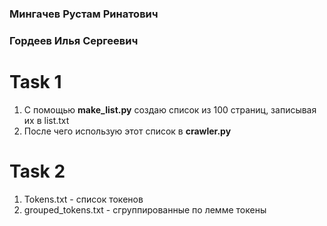 ### Мингачев Рустам Ринатович 
### Гордеев Илья Сергеевич

# Task 1  
1. С помощью **make_list.py** создаю список из 100 страниц, записывая их в list.txt
2. После чего использую этот список в **crawler.py**

# Task 2
1. Tokens.txt - список токенов
2. grouped_tokens.txt - сгруппированные по лемме токены
